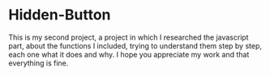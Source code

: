 # Hidden-Button
This is my second project, a project in which I researched the javascript part, about the functions I included, trying to understand them step by step, each one what it does and why.
I hope you appreciate my work and that everything is fine.
